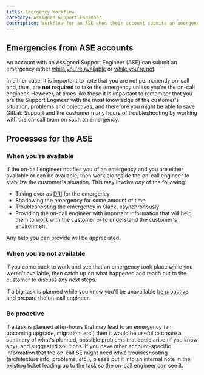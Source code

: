 ```yaml
---
title: Emergency Workflow
category: Assigned Support Engineer
description: Workflow for an ASE when their account submits an emergency
---
```


## Emergencies from ASE accounts

An account with an Assigned Support Engineer (ASE) can submit an emergency
either [while you're available](#when-youre-available)
or [while you're not](#when-youre-not-available).

In either case, it is important to note that you are not permanently on-call
and, thus, are **not required** to take the emergency unless you're the on-call
engineer. However, at times like these it is important to remember
that you are the Support Engineer with the most knowledge of the
customer's situation, problems and objectives, and therefore you might be able
to save GitLab Support and the customer many hours of troubleshooting by
working with the on-call team on such an emergency.

## Processes for the ASE

### When you're available

If the on-call engineer notifies you of an emergency and you are either
available or can be available, then work alongside the on-call engineer to
stabilize the customer's situation. This may involve *any* of the following:

- Taking over as
  [DRI](/handbook/people-group/directly-responsible-individuals/) for the emergency
- Shadowing the emergency for some amount of time
- Troubleshooting the emergency in Slack, asynchronously
- Providing the on-call engineer with important information that will help them
  to work with the customer or to understand the customer's environment

Any help you can provide will be appreciated.

### When you're not available

If you come back to work and see that an emergency took place while you
weren't available, then catch up on what happened and reach out to the
customer to discuss any next steps.

If a big task is planned while you know you'll be unavailable
[be proactive](#be-proactive) and prepare the on-call engineer.

### Be proactive

If a task is planned after-hours that may lead to an emergency (an upcoming upgrade,
migration, etc.) then it would be useful to create a summary
of what's planned, possible problems that could arise (if you know any), and suggested solutions.
If you have other account-specific information that the on-call SE might need
while troubleshooting (architecture info, problems, etc.), please put it into
an internal note in the
existing ticket leading up to the task so the on-call engineer can see it.
